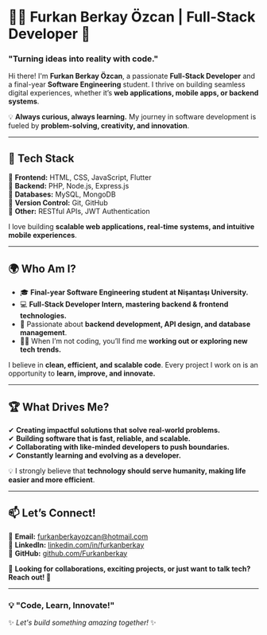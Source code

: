 # 👨‍💻 Furkan Berkay Özcan | Full-Stack Developer 🚀  

### **"Turning ideas into reality with code."**  

Hi there! I'm **Furkan Berkay Özcan**, a passionate **Full-Stack Developer** and a final-year **Software Engineering** student. I thrive on building seamless digital experiences, whether it’s **web applications, mobile apps, or backend systems**.  

💡 **Always curious, always learning.** My journey in software development is fueled by **problem-solving, creativity, and innovation**.  

---

## 🚀 **Tech Stack**
🔹 **Frontend:** HTML, CSS, JavaScript, Flutter  
🔹 **Backend:** PHP, Node.js, Express.js  
🔹 **Databases:** MySQL, MongoDB  
🔹 **Version Control:** Git, GitHub  
🔹 **Other:** RESTful APIs, JWT Authentication  

I love building **scalable web applications, real-time systems, and intuitive mobile experiences**.  

---

## 🌍 **Who Am I?**
- 🎓 **Final-year Software Engineering student at Nişantaşı University.**  
- 💻 **Full-Stack Developer Intern, mastering backend & frontend technologies.**  
- 🚀 Passionate about **backend development, API design, and database management**.  
- 🏋️‍♂️ When I’m not coding, you’ll find me **working out or exploring new tech trends.**  

I believe in **clean, efficient, and scalable code**. Every project I work on is an opportunity to **learn, improve, and innovate.**  

---

## 🏆 **What Drives Me?**
✔ **Creating impactful solutions that solve real-world problems.**  
✔ **Building software that is fast, reliable, and scalable.**  
✔ **Collaborating with like-minded developers to push boundaries.**  
✔ **Constantly learning and evolving as a developer.**  

💡 I strongly believe that **technology should serve humanity, making life easier and more efficient**.  

---

## 📫 **Let’s Connect!**
📩 **Email:** [furkanberkayozcan@hotmail.com](mailto:furkanberkayozcan@hotmail.com)  
💼 **LinkedIn:** [linkedin.com/in/furkanberkay](https://www.linkedin.com/in/furkanberkay/)  
🐙 **GitHub:** [github.com/Furkanberkay](https://github.com/Furkanberkay)  

📌 **Looking for collaborations, exciting projects, or just want to talk tech? Reach out! 🚀**  

---

### 💡 **"Code, Learn, Innovate!"**
✨ *Let's build something amazing together!* ✨

